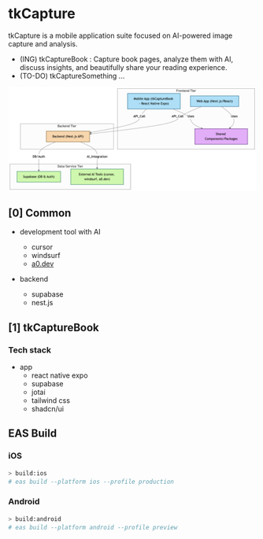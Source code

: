 # tkCapture

tkCapture is a mobile application suite focused on AI-powered image capture and analysis.

- (ING) tkCaptureBook : Capture book pages, analyze them with AI, discuss insights, and beautifully share your reading experience.
- (TO-DO) tkCaptureSomething ...

![img](./docs/figs/GitDiagram-Diagram.png)

## [0] Common

- development tool with AI

  - cursor
  - windsurf
  - [a0.dev](https://a0.dev/)

- backend
  - supabase
  - nest.js

## [1] tkCaptureBook

### Tech stack

- app
  - react native expo
  - supabase
  - jotai
  - tailwind css
  - shadcn/ui

## EAS Build

### iOS

```bash
> build:ios
# eas build --platform ios --profile production
```

### Android

```bash
> build:android
# eas build --platform android --profile preview
```
